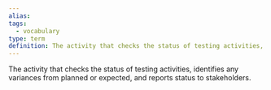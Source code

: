 ```yaml
---
alias: 
tags:
  - vocabulary
type: term
definition: The activity that checks the status of testing activities, identifies any variances from planned or expected, and reports status to stakeholders.
---
```


The activity that checks the status of testing activities, identifies any variances from planned or expected, and reports status to stakeholders.